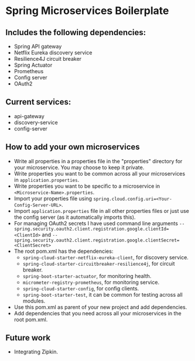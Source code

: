 # Spring Microservices Boilerplate
## Includes the following dependencies:
- Spring API gateway
- Netflix Eureka discovery service
- Resilience4J circuit breaker
- Spring Actuator
- Prometheus
- Config server
- OAuth2
## Current services:
- api-gateway
- discovery-service
- config-server
## How to add your own microservices
- Write all properties in a properties file in the "properties" directory for your microservice. You may choose to keep it private.
- Write properties you want to be common across all your microservices in ```application.properties```.
- Write properties you want to be specific to a microservice in ```<Microservice-Name>.properties```.
- Import your properties file using ```spring.cloud.config.uri=<Your-Config-Server-URL>```.
- Import ```application.properties``` file in all other properties files or just use the config server (as it automatically imports this).
- For managing OAuth2 secrets I have used command line arguments ```--spring.security.oauth2.client.registration.google.clientId=<ClientId>``` and ```--spring.security.oauth2.client.registration.google.clientSecret=<ClientSecret>```
- The root pom.xml has the dependencies:
  - ```spring-cloud-starter-netflix-eureka-client```, for discovery service.
  - ```spring-cloud-starter-circuitbreaker-resilience4j```, for circuit breaker.
  - ```spring-boot-starter-actuator```, for monitoring health.
  - ```micrometer-registry-prometheus```, for monitoring service.
  - ```spring-cloud-starter-config```, for config clients.
  - ```spring-boot-starter-test```, it can be common for testing across all modules.
- Use this pom.xml as parent of your new project and add dependencies.
- Add dependencies that you need across all your microservices in the root pom.xml.

## Future work
- Integrating Zipkin.

